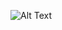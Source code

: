 ![Alt Text](https://mir-s3-cdn-cf.behance.net/project_modules/max_1200/4ff07986208593.5d9a654e92f36.gif)

